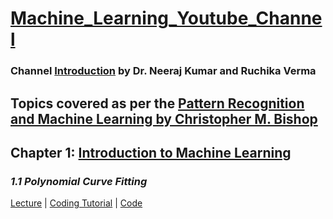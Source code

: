 # [Machine_Learning_Youtube_Channel](https://www.youtube.com/channel/UCOeCHYu0CAN_3FrWYd5w3Hw?view_as=subscriber) 
### Channel [Introduction](https://www.youtube.com/watch?v=n4fcPyWKrAo) by Dr. Neeraj Kumar and Ruchika Verma

## Topics covered as per the [Pattern Recognition and Machine Learning by Christopher M. Bishop](https://www.microsoft.com/en-us/research/people/cmbishop/prml-book/1)
## **Chapter 1: [Introduction to Machine Learning](https://www.youtube.com/watch?v=9nBQbbCdVjg&list=PLL2uuAdM_Xwy2Z4M8wYzvf_89uGpQ_XU8)**

### *1.1 Polynomial Curve Fitting* 

[Lecture](https://www.youtube.com/watch?v=4JQR9k2OXcw&list=PLL2uuAdM_Xwy2Z4M8wYzvf_89uGpQ_XU8&index=3) | [Coding Tutorial](https://www.youtube.com/watch?v=hPr-TufXbew&list=PLL2uuAdM_Xwy1WjZVi_tBzYoOJdOugeui) | [Code](https://github.com/ruchikaverma-iitg/Machine_Learning_Youtube_Channel/blob/master/Polynomial%20Curve%20Fitting.ipynb)

